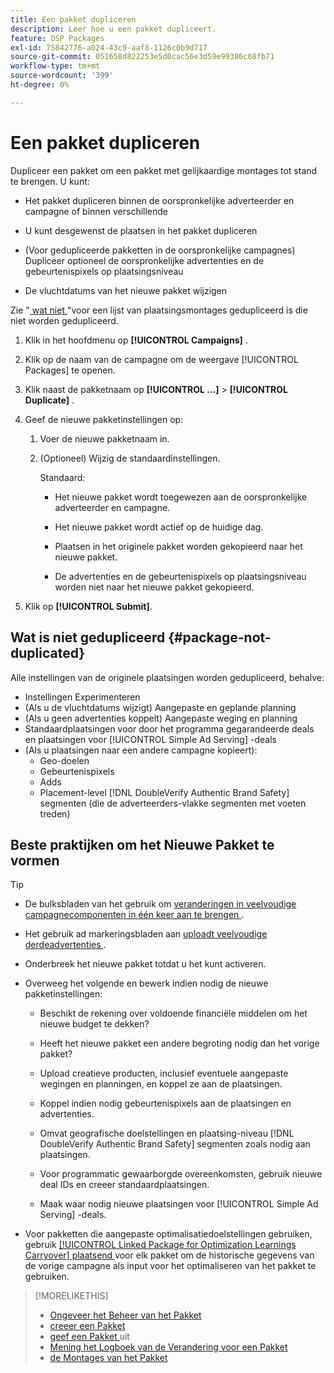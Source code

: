 ```yaml
---
title: Een pakket dupliceren
description: Leer hoe u een pakket dupliceert.
feature: DSP Packages
exl-id: 75842776-a024-43c9-aaf8-1126c0b9d717
source-git-commit: 051658d822253e5d0cac56e3d59e99386c68fb71
workflow-type: tm+mt
source-wordcount: '399'
ht-degree: 0%

---
```


# Een pakket dupliceren

Dupliceer een pakket om een pakket met gelijkaardige montages tot stand te brengen. U kunt:

* Het pakket dupliceren binnen de oorspronkelijke adverteerder en campagne of binnen verschillende

* U kunt desgewenst de plaatsen in het pakket dupliceren

* (Voor gedupliceerde pakketten in de oorspronkelijke campagnes) Dupliceer optioneel de oorspronkelijke advertenties en de gebeurtenispixels op plaatsingsniveau

* De vluchtdatums van het nieuwe pakket wijzigen

Zie &quot;[ wat niet ](#package-not-duplicated)&quot;voor een lijst van plaatsingsmontages gedupliceerd is die niet worden gedupliceerd.

1. Klik in het hoofdmenu op **[!UICONTROL Campaigns]** .

1. Klik op de naam van de campagne om de weergave [!UICONTROL Packages] te openen.

1. Klik naast de pakketnaam op **[!UICONTROL ...]** > **[!UICONTROL Duplicate]** .

1. Geef de nieuwe pakketinstellingen op:

   1. Voer de nieuwe pakketnaam in.

   1. (Optioneel) Wijzig de standaardinstellingen.

      Standaard:

      * Het nieuwe pakket wordt toegewezen aan de oorspronkelijke adverteerder en campagne.

      * Het nieuwe pakket wordt actief op de huidige dag.<!-- and the flight continues for NN  days. -->

      * Plaatsen in het originele pakket worden gekopieerd naar het nieuwe pakket.

      * De advertenties en de gebeurtenispixels op plaatsingsniveau worden niet naar het nieuwe pakket gekopieerd.

1. Klik op **[!UICONTROL Submit]**.

## Wat is niet gedupliceerd {#package-not-duplicated}

Alle instellingen van de originele plaatsingen worden gedupliceerd, behalve:

* Instellingen Experimenteren
* (Als u de vluchtdatums wijzigt) Aangepaste en geplande planning
* (Als u geen advertenties koppelt) Aangepaste weging en planning
* Standaardplaatsingen voor door het programma gegarandeerde deals en plaatsingen voor [!UICONTROL Simple Ad Serving] -deals
* (Als u plaatsingen naar een andere campagne kopieert):
   * Geo-doelen
   * Gebeurtenispixels
   * Adds
   * Placement-level [!DNL DoubleVerify Authentic Brand Safety] segmenten (die de adverteerders-vlakke segmenten met voeten treden)

## Beste praktijken om het Nieuwe Pakket te vormen

>[!TIP]
>
>* De bulksbladen van het gebruik om [ veranderingen in veelvoudige campagnecomponenten in één keer aan te brengen ](/help/dsp/campaign-management/campaign-components-review-edit.md).
* Het gebruik ad markeringsbladen aan [ uploadt veelvoudige derdeadvertenties ](/help/dsp/campaign-management/ads/ad-create-multiple.md).

* Onderbreek het nieuwe pakket totdat u het kunt activeren.

* Overweeg het volgende en bewerk indien nodig de nieuwe pakketinstellingen:

   * Beschikt de rekening over voldoende financiële middelen om het nieuwe budget te dekken?

   * Heeft het nieuwe pakket een andere begroting nodig dan het vorige pakket?

   * Upload creatieve producten, inclusief eventuele aangepaste wegingen en planningen, en koppel ze aan de plaatsingen.

   * Koppel indien nodig gebeurtenispixels aan de plaatsingen en advertenties.

   * Omvat geografische doelstellingen en plaatsing-niveau [!DNL DoubleVerify Authentic Brand Safety] segmenten zoals nodig aan plaatsingen.

   * Voor programmatic gewaarborgde overeenkomsten, gebruik nieuwe deal IDs en creeer standaardplaatsingen.

   * Maak waar nodig nieuwe plaatsingen voor [!UICONTROL Simple Ad Serving] -deals.

* Voor pakketten die aangepaste optimalisatiedoelstellingen gebruiken, gebruik [[!UICONTROL Linked Package for Optimization Learnings Carryover] plaatsend ](/help/dsp/campaign-management/packages/package-settings.md) voor elk pakket om de historische gegevens van de vorige campagne als input voor het optimaliseren van het pakket te gebruiken.

>[!MORELIKETHIS]
>
>* [ Ongeveer het Beheer van het Pakket ](package-about.md)
>* [ creeer een Pakket ](package-create.md)
>* [ geef een Pakket ](package-edit.md) uit
>* [ Mening het Logboek van de Verandering voor een Pakket ](package-change-log.md)
>* [ de Montages van het Pakket ](package-settings.md)
